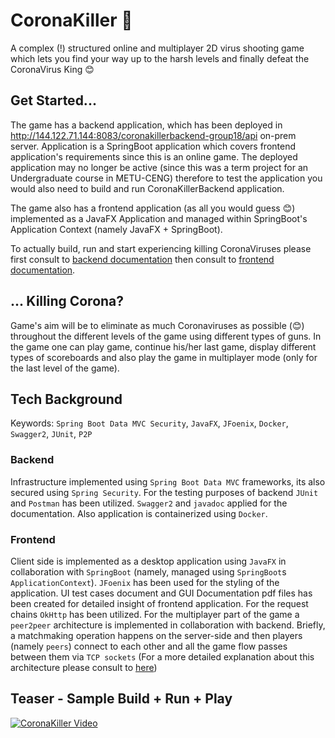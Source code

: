 # CoronaKiller 🦠
A complex (!) structured online and multiplayer 2D virus shooting game which lets you find your way up to the harsh levels and finally defeat the CoronaVirus King :blush:

## Get Started...
The game has a backend application, which has been deployed in http://144.122.71.144:8083/coronakillerbackend-group18/api on-prem server. Application is a SpringBoot application which covers frontend application's requirements since this is an online game. The deployed application may no longer be active (since this was a term project for an Undergraduate course in METU-CENG) therefore to test the application you would also need to build and run CoronaKillerBackend application.

The game also has a frontend application (as all you would guess :blush:) implemented as a JavaFX Application and managed within SpringBoot's Application Context (namely JavaFX + SpringBoot).

To actually build, run and start experiencing killing CoronaViruses please first consult to [backend documentation](https://github.com/ysyesilyurt/CoronaKiller/tree/master/server/CoronaKillerBackend) then consult to [frontend documentation](https://github.com/ysyesilyurt/CoronaKiller/tree/master/client/CoronaKillerFrontend).

## ... Killing Corona?
Game's aim will be to eliminate as much Coronaviruses as possible (:blush:) throughout the different levels of the game using different types of guns. In the game one can play game, continue his/her last game, display different types of scoreboards and also play the game in multiplayer mode (only for the last level of the game).

## Tech Background
Keywords: `Spring Boot Data MVC Security`, `JavaFX`, `JFoenix`, `Docker`, `Swagger2`, `JUnit`, `P2P`

### Backend
Infrastructure implemented using `Spring Boot Data MVC` frameworks, its also secured using `Spring Security`. For the testing purposes of backend `JUnit` and `Postman` has been utilized. `Swagger2` and `javadoc` applied for the documentation. Also application is containerized using `Docker`.

### Frontend
Client side is implemented as a desktop application using `JavaFX` in collaboration with `SpringBoot` (namely, managed using `SpringBoot`s `ApplicationContext`). `JFoenix` has been used for the styling of the application. UI test cases document and GUI Documentation pdf files has been created for detailed insight of frontend application. For the request chains `OkHttp` has been utilized. For the multiplayer part of the game a `peer2peer` architecture is implemented in collaboration with backend. Briefly, a matchmaking operation happens on the server-side and then players (namely `peers`) connect to each other and all the game flow passes between them via `TCP sockets` (For a more detailed explanation about this architecture please consult to [here](https://github.com/ysyesilyurt/CoronaKiller/tree/master/client/CoronaKillerFrontend#design))   

## Teaser - Sample Build + Run + Play
[![CoronaKiller Video](https://img.youtube.com/vi/PCt-ORYCpS8/0.jpg)](https://www.youtube.com/watch?v=PCt-ORYCpS8)
